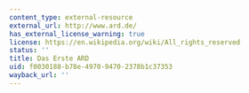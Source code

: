 ```yaml
---
content_type: external-resource
external_url: http://www.ard.de/
has_external_license_warning: true
license: https://en.wikipedia.org/wiki/All_rights_reserved
status: ''
title: Das Erste ARD
uid: f0030188-b78e-4970-9470-2378b1c37353
wayback_url: ''
---
```

